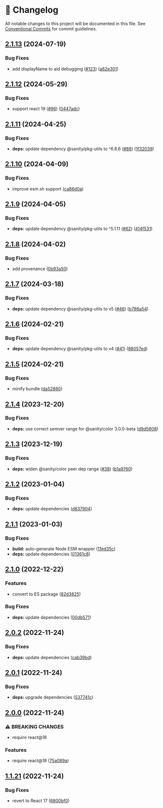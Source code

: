 <!-- markdownlint-disable --><!-- textlint-disable -->

# 📓 Changelog

All notable changes to this project will be documented in this file. See
[Conventional Commits](https://conventionalcommits.org) for commit guidelines.

## [2.1.13](https://github.com/sanity-io/logos/compare/v2.1.12...v2.1.13) (2024-07-19)

### Bug Fixes

- add displayName to aid debugging ([#123](https://github.com/sanity-io/logos/issues/123)) ([a82e301](https://github.com/sanity-io/logos/commit/a82e301a4dd3e5ae3974c30aa66c801c7a5545e3))

## [2.1.12](https://github.com/sanity-io/logos/compare/v2.1.11...v2.1.12) (2024-05-29)

### Bug Fixes

- support react 19 ([#96](https://github.com/sanity-io/logos/issues/96)) ([0447adc](https://github.com/sanity-io/logos/commit/0447adc93736cbca126c584139be7ad5a8ffbc4c))

## [2.1.11](https://github.com/sanity-io/logos/compare/v2.1.10...v2.1.11) (2024-04-25)

### Bug Fixes

- **deps:** update dependency @sanity/pkg-utils to ^6.8.6 ([#88](https://github.com/sanity-io/logos/issues/88)) ([1f32039](https://github.com/sanity-io/logos/commit/1f32039336a7be7f90e551b1cc480a08176c6e9e))

## [2.1.10](https://github.com/sanity-io/logos/compare/v2.1.9...v2.1.10) (2024-04-09)

### Bug Fixes

- improve esm.sh support ([ca86d0a](https://github.com/sanity-io/logos/commit/ca86d0acd06a3253d2bfb23922c501f718ca2a85))

## [2.1.9](https://github.com/sanity-io/logos/compare/v2.1.8...v2.1.9) (2024-04-05)

### Bug Fixes

- **deps:** update dependency @sanity/pkg-utils to ^5.1.11 ([#62](https://github.com/sanity-io/logos/issues/62)) ([414f531](https://github.com/sanity-io/logos/commit/414f531ff563c92d019e3391534c1e6ebde80ace))

## [2.1.8](https://github.com/sanity-io/logos/compare/v2.1.7...v2.1.8) (2024-04-02)

### Bug Fixes

- add provenance ([0b93a50](https://github.com/sanity-io/logos/commit/0b93a502793a3e004e4eef42706df466d3c10fc7))

## [2.1.7](https://github.com/sanity-io/logos/compare/v2.1.6...v2.1.7) (2024-03-18)

### Bug Fixes

- **deps:** update dependency @sanity/pkg-utils to v5 ([#46](https://github.com/sanity-io/logos/issues/46)) ([b786a54](https://github.com/sanity-io/logos/commit/b786a545c8665ffefa8ab3f4c509e35188850497))

## [2.1.6](https://github.com/sanity-io/logos/compare/v2.1.5...v2.1.6) (2024-02-21)

### Bug Fixes

- **deps:** update dependency @sanity/pkg-utils to v4 ([#41](https://github.com/sanity-io/logos/issues/41)) ([88057ed](https://github.com/sanity-io/logos/commit/88057edd1d5b02b7f53126ec37ecb315f991c50a))

## [2.1.5](https://github.com/sanity-io/logos/compare/v2.1.4...v2.1.5) (2024-02-21)

### Bug Fixes

- minify bundle ([da52880](https://github.com/sanity-io/logos/commit/da52880347ddf301aa32f464e742fb03875b6e64))

## [2.1.4](https://github.com/sanity-io/logos/compare/v2.1.3...v2.1.4) (2023-12-20)

### Bug Fixes

- **deps:** use correct semver range for @sanity/color 3.0.0-beta ([d9d5608](https://github.com/sanity-io/logos/commit/d9d5608687d34b40bb9b7b9bb1a125851e772cfb))

## [2.1.3](https://github.com/sanity-io/logos/compare/v2.1.2...v2.1.3) (2023-12-19)

### Bug Fixes

- **deps:** widen @sanity/color peer dep range ([#38](https://github.com/sanity-io/logos/issues/38)) ([b1a9760](https://github.com/sanity-io/logos/commit/b1a9760b42c626bd07052948fe2942b208cb5c72))

## [2.1.2](https://github.com/sanity-io/logos/compare/v2.1.1...v2.1.2) (2023-01-04)

### Bug Fixes

- **deps:** update dependencies ([d837904](https://github.com/sanity-io/logos/commit/d837904343f9bddd0b8bda115519f21978f9a91d))

## [2.1.1](https://github.com/sanity-io/logos/compare/v2.1.0...v2.1.1) (2023-01-03)

### Bug Fixes

- **build:** auto-generate Node ESM wrapper ([11ed35c](https://github.com/sanity-io/logos/commit/11ed35ccc2ed569b3487f510931eb83c06104ac6))
- **deps:** update dependencies ([01361c8](https://github.com/sanity-io/logos/commit/01361c8675b4fd74d2a269488f60146a03f3d539))

## [2.1.0](https://github.com/sanity-io/logos/compare/v2.0.2...v2.1.0) (2022-12-22)

### Features

- convert to ES package ([82d3825](https://github.com/sanity-io/logos/commit/82d382586f353e5e5e122e231c48d39c9aae12e2))

### Bug Fixes

- **deps:** update dependencies ([00db571](https://github.com/sanity-io/logos/commit/00db571cd0fe4c27b8b3c358703528c5329fbf32))

## [2.0.2](https://github.com/sanity-io/logos/compare/v2.0.1...v2.0.2) (2022-11-24)

### Bug Fixes

- **deps:** update dependencies ([cab39bd](https://github.com/sanity-io/logos/commit/cab39bd9d53d3bcceca754407b6cbaed0d565b69))

## [2.0.1](https://github.com/sanity-io/logos/compare/v2.0.0...v2.0.1) (2022-11-24)

### Bug Fixes

- **deps:** upgrade dependencies ([537741c](https://github.com/sanity-io/logos/commit/537741cd843a6e0b66cacefd72bcf91ef385db58))

## [2.0.0](https://github.com/sanity-io/logos/compare/v1.1.21...v2.0.0) (2022-11-24)

### ⚠ BREAKING CHANGES

- require react@18

### Features

- require react@18 ([75a089a](https://github.com/sanity-io/logos/commit/75a089a1670e532ad679375dc7dcbada05ffba63))

## [1.1.21](https://github.com/sanity-io/logos/compare/v1.1.20...v1.1.21) (2022-11-24)

### Bug Fixes

- revert to React 17 ([6800bf0](https://github.com/sanity-io/logos/commit/6800bf0dfa129632d45e59c96de63a078fd10bdd))
